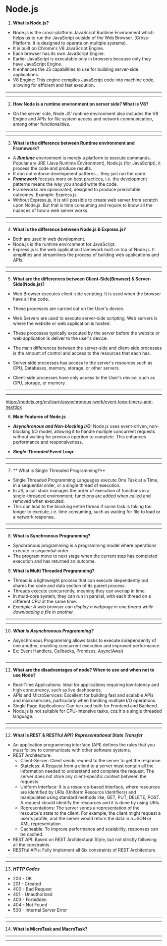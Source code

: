 # Node.js
1. **What is Node.js?**
- Node.js is the cross-platform JavaScript Runtime Environment which helps us to run the JavaScript outside of the Web Browser. 
(Cross-Platform: It is designed to operate on multiple systems).
- It is built on Chrome's V8 JavaScript Engine.
- Each browser has its own JavaScript Engine.
- Earlier JavaScript is executable only in browsers because only they have JavaScript Engine.
- It enhances the JS capabilities to use for building server-side applications.
- V8 Engine: This engine compiles JavaScript code into machine code, allowing for efficient and fast execution.

-------------------------------------------------------------------
-------------------------------------------------------

2. **How Node is a runtime environment on server side? What is V8?**
- On the server side, Node JS' runtime environment also includes the V8 Engine and APIs for file system access and network communication, among other functionalities.

--------------------------------------------------------
-------------------------------------------------------------

3. **What is the difference between Runtime environment and Framework?**
- A ***Runtime*** environment is merely a platform to execute commands. Popular are JRE (Java Runtime Environment), Node.js (for JavaScript), it process the code and produce results. 
- It don not enforce development patterns... they just run the code.
- ***Framework*** focuses more on best practices, i.e. the development patterns means the way you should write the code. 
- Frameworks are opinionated, designed to produce predictable outcomes. Example: Express.js
- Without Express.js, it is still possible to create web server from scratch upon Node.js. But that is time consuming and require to know all the nuances of how a web server works. 

------------------------------------------------------------
----------------------------------------------------------
4. **What is the difference between Node.js & Express.js?**
- Both are used in web development. 
- Node.js is the runtime environment for JavaScript.
- Express.js is the web application framework built on top of Node.js. It simplifies and streamlines the process of building web applications and APIs. 

------------------------------------------------------
-------------------------------------------------------

5. **What are the differences between Client-Side(Browser) & Server-Side(Node.js)?**
- Web Browser executes client-side scripting. It is used when the browser have all the code. 
- These processes are carried out on the User's device. 
- Web Servers are used to execute server-side scripting. Web servers is where the website or web application is hosted. 
- These processes typically executed by the server before the website or web application is deliver to the user's device. 

- The main differences between the server-side and client-side processes is the amount of control and access to the resources that each has.
- Server side processes has access to the server's resources such as CPU, Databases, memory, storage, or other servers. 
- Client-side processes have only access to the User's device, such as CPU, storage, or memory.

-----------------------------------------------------------------
---------------------------------------------------------------------

https://nodejs.org/en/learn/asynchronous-work/event-loop-timers-and-nexttick

6. **Main Features of Node.js**
- ***Asynchronous and Non-blocking I/O***: Node.js uses event-driven, non-blocking I/O model, allowing it to handle multiple concurrent requests without waiting for previous opertion to complete. This enhances performance and responsiveness. 

- ***Single-Threaded Event Loop***: 


---------------------------------------------------
------------------------------------------------------

7. ** What is Single Threaded Programming?**
- Single Threaded Programming Languages execute One Task at a Time, in a sequential order, or a single thread of execution.
- In JS, a call stack manages the order of execution of functions in a single-threaded environment; functions are added when called and removed when executed. 
- This can lead to the blocking entire thread if some task is taking too longer to execute, i.e. time consuming, such as waiting for file to load or a network response. 

------------------------------------------------------------
------------------------------------------------------------

8. **What is Synchronous Programming?**
- Synchronous programming is a programming model where operations execute in sequential order. 
- The program move to next stage when the current step has completed execution and has returned an outcome. 

9. **What is Multi Threaded Programming?**
- Thread is a lightweight process that can execute idependently but shares the code and data section of its parent process. 
- Threads execute concurrently, meaning they can overlap in time.
- In multi-core system, they can run in parallel, with each thread on a different CPU at the same time. 
- *Example: A web browser can display a webpage in one thread while downloading a file in another.* 

-------------------------------------------------------------
-------------------------------------------------------------

10. ***What is Asynchronous Programming?***
- Asynchronous Programming allows tasks to execute independenlty of one another, enabling concurrent execution and improved performance. 
- Ex: Event Handlers, Callbacks, Promises, Async/Await

-----------------------------------------------------------------
-----------------------------------------------------------------

11. **What are the disadvantages of node? When to use and when not to use Node?**
- Real-Time Applications: Ideal for applications requiring low-latency and high concurrency, such as live dashboards.
- APIs and MicroServices: Excellent for building fast and scalable APIs and microservices, particularly when handling multiple I/O operations.
- Single Page Applications: Can be used both for Frontend and Backend.
- Node.js is not suitable for CPU-intensive tasks, coz it's a single threaded language. 

-----------------------------------------------------------------
-----------------------------------------------------------------

12. **What is REST & RESTful API?** ***Representational State Transfer***
- An application programming interface (API) defines the rules that you must follow to communicate with other software systems.
- REST Architecture:
    - Client-Server: Client sends request to the server to get the response.
    - Stateless: A Request from a client to a server must contain all the information needed to understand and complete the request. The server does not store any client-specific context between the requests.
    - Uniform Interface: It is a resource-based interface, where resources are identified by URIs (Uniform Resource Identifiers) and manipulated using standard methods like, GET, PUT, DELETE, POST. 
    A request should identify the resources and it is done by using URIs.
    - Representations: The server sends a representation of the resource's state to the client. For example, the client might request a user's profile, and the server would return the data in a JSON or XML representation. 
    - Cacheable: To improve performance and scalability, responses can be cached. 
- REST API: Based on REST Architectural Style, but not strictly following all the constraints. 
- RESTful APIs: Fully implement all Six constraints of REST Architecture.

--------------------------------------------------------------------
--------------------------------------------------------------------

13. ***HTTP Codes***
- 200 - OK
- 201 - Created
- 400 - Bad Request
- 401 - Unauthorized
- 403 - Forbidden
- 404 - Not Found
- 500 - Internal Server Error

--------------------------------------------------------------------
--------------------------------------------------------------------

14. **What is MicroTask and MacroTask?**

--------------------------------------------------------------------
--------------------------------------------------------------------